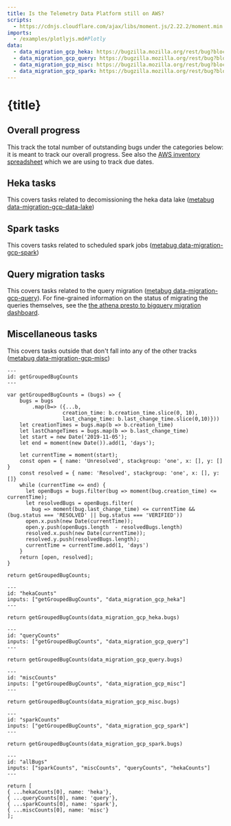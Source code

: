 ```yaml
---
title: Is the Telemetry Data Platform still on AWS?
scripts:
  - https://cdnjs.cloudflare.com/ajax/libs/moment.js/2.22.2/moment.min.js
imports:
  - /examples/plotlyjs.md#Plotly
data:
  - data_migration_gcp_heka: https://bugzilla.mozilla.org/rest/bug?blocks=1579435&include_fields=id,last_change_time,status,creation_time
  - data_migration_gcp_query: https://bugzilla.mozilla.org/rest/bug?blocks=1560158&include_fields=id,last_change_time,status,creation_time
  - data_migration_gcp_misc: https://bugzilla.mozilla.org/rest/bug?blocks=1594101&include_fields=id,last_change_time,status,creation_time
  - data_migration_gcp_spark: https://bugzilla.mozilla.org/rest/bug?blocks=1570610&include_fields=id,last_change_time,status,creation_time
---
```


# {title}

## Overall progress

<Plotly data={allBugs} />

This track the total number of outstanding bugs under the categories below: it is meant to track our overall progress. See also the [AWS inventory spreadsheet](https://docs.google.com/spreadsheets/d/1f6fVsEp8FaX6ri98benHexzsHWYU9HMEbNW1poJQd1w/edit#gid=0) which we are using to
track due dates.

## Heka tasks

<Plotly data={hekaCounts} />

This covers tasks related to decomissioning the heka data lake ([metabug data-migration-gcp-data-lake](https://bugzilla.mozilla.org/show_bug.cgi?id=data-migration-gcp-data-lake))

## Spark tasks

<Plotly data={sparkCounts} />

This covers tasks related to scheduled spark jobs ([metabug data-migration-gcp-spark](https://bugzilla.mozilla.org/show_bug.cgi?id=data-migration-gcp-spark))

## Query migration tasks

<Plotly data={queryCounts} />

This covers tasks related to the query migration ([metabug data-migration-gcp-query](https://bugzilla.mozilla.org/show_bug.cgi?id=data-migration-gcp-query)). For fine-grained information on the status of migrating the queries themselves, see the [the athena presto to bigquery migration dashboard](https://sql.telemetry.mozilla.org/dashboard/athena-presto-to-bigquery-migration).

## Miscellaneous tasks

<Plotly data={miscCounts} />

This covers tasks outside that don't fall into any of the other tracks ([metabug data-migration-gcp-misc](https://bugzilla.mozilla.org/show_bug.cgi?id=data-migration-gcp-misc))

```{code-cell} js
---
id: getGroupedBugCounts
---

var getGroupedBugCounts = (bugs) => {
	bugs = bugs
    	.map(b=> ({...b,
                  creation_time: b.creation_time.slice(0, 10),
                  last_change_time: b.last_change_time.slice(0,10)}))
	let creationTimes = bugs.map(b => b.creation_time)
	let lastChangeTimes = bugs.map(b => b.last_change_time)
	let start = new Date('2019-11-05');
	let end = moment(new Date()).add(1, 'days');

	let currentTime = moment(start);
	const open = { name: 'Unresolved', stackgroup: 'one', x: [], y: [] }
	const resolved = { name: 'Resolved', stackgroup: 'one', x: [], y: []}
  	while (currentTime <= end) {
      let openBugs = bugs.filter(bug => moment(bug.creation_time) <= currentTime);
	  let resolvedBugs = openBugs.filter(
        bug => moment(bug.last_change_time) <= currentTime && (bug.status === 'RESOLVED' || bug.status === 'VERIFIED'))
	  open.x.push(new Date(currentTime));
	  open.y.push(openBugs.length  - resolvedBugs.length)
	  resolved.x.push(new Date(currentTime));
	  resolved.y.push(resolvedBugs.length);
      currentTime = currentTime.add(1, 'days')
    }
  	return [open, resolved];
}

return getGroupedBugCounts;
```

```{code-cell} js
---
id: "hekaCounts"
inputs: ["getGroupedBugCounts", "data_migration_gcp_heka"]
---

return getGroupedBugCounts(data_migration_gcp_heka.bugs)
```

```{code-cell} js
---
id: "queryCounts"
inputs: ["getGroupedBugCounts", "data_migration_gcp_query"]
---

return getGroupedBugCounts(data_migration_gcp_query.bugs)
```

```{code-cell} js
---
id: "miscCounts"
inputs: ["getGroupedBugCounts", "data_migration_gcp_misc"]
---

return getGroupedBugCounts(data_migration_gcp_misc.bugs)
```

```{code-cell} js
---
id: "sparkCounts"
inputs: ["getGroupedBugCounts", "data_migration_gcp_spark"]
---

return getGroupedBugCounts(data_migration_gcp_spark.bugs)
```

```{code-cell} js
---
id: "allBugs"
inputs: ["sparkCounts", "miscCounts", "queryCounts", "hekaCounts"]
---

return [
{ ...hekaCounts[0], name: 'heka'},
{ ...queryCounts[0], name: 'query'},
{ ...sparkCounts[0], name: 'spark'},
{ ...miscCounts[0], name: 'misc'}
];
```
